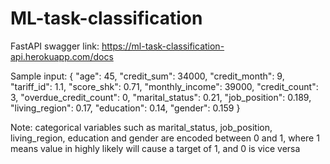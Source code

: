 # ML-task-classification

FastAPI swagger  link:
https://ml-task-classification-api.herokuapp.com/docs

Sample input:
{
  "age": 45,
  "credit_sum": 34000,
  "credit_month": 9,
  "tariff_id": 1.1,
  "score_shk": 0.71,
  "monthly_income": 39000,
  "credit_count": 3,
  "overdue_credit_count": 0,
  "marital_status": 0.21,
  "job_position": 0.189,
  "living_region": 0.17,
  "education": 0.14,
  "gender": 0.159
}

Note: categorical variables such as marital_status, job_position, living_region, education and gender are encoded between 0 and 1, where 1 means value in highly likely will cause a target of 1, and 0 is vice versa
